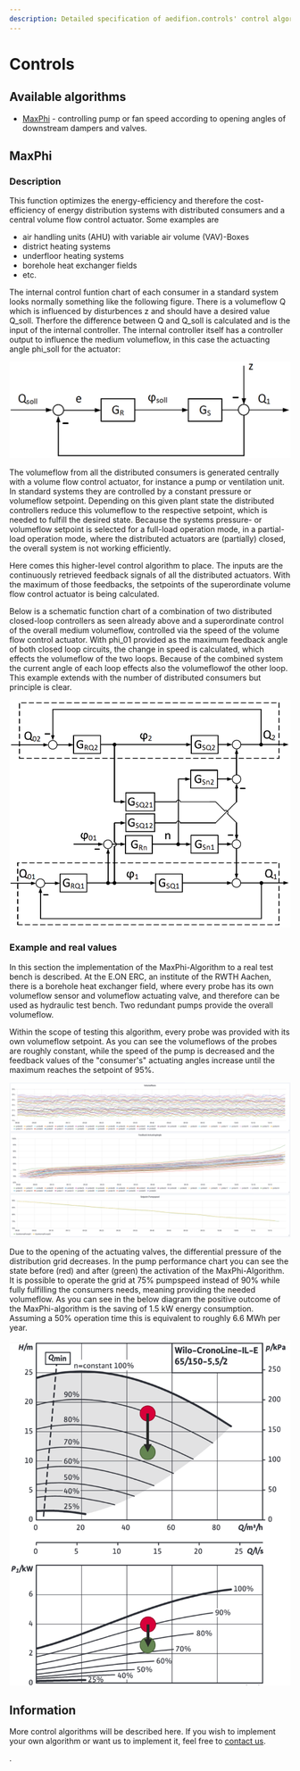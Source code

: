 ```yaml
---
description: Detailed specification of aedifion.controls' control algorithms
---
```


# Controls

## Available algorithms

* [MaxPhi](controls.md#maxphi) - controlling pump or fan speed according to opening angles of downstream dampers and valves.

## MaxPhi

### Description

This function optimizes the energy-efficiency and therefore the cost-efficiency of energy distribution systems with distributed consumers and a central volume flow control actuator. Some examples are

* air handling units \(AHU\) with variable air volume \(VAV\)-Boxes 
* district heating systems
* underfloor heating systems
* borehole heat exchanger fields
* etc.

The internal control funtion chart of each consumer in a standard system looks normally something like the following figure. There is a volumeflow Q which is influenced by disturbences z and should have a desired value Q\_soll. Therfore the difference between Q and Q\_soll is calculated and is the input of the internal controller. The internal controller itself has a controller output to influence the medium volumeflow, in this case the actuacting angle phi\_soll for the actuator:

![Function chart of a closed-loop circuit of the subordinate, internal consumer&apos;s controller](../../.gitbook/assets/bildschirmfoto-2019-03-05-um-16.25.48.png)

The volumeflow from all the distributed consumers is generated centrally with a volume flow control actuator, for instance a pump or ventilation unit. In standard systems they are controlled by a constant pressure or volumeflow setpoint. Depending on this given plant state the distributed controllers reduce this volumeflow to the respective setpoint, which is needed to fulfill the desired state. Because the systems pressure- or volumeflow setpoint is selected for a full-load operation mode, in a partial-load operation mode, where the distributed actuators are \(partially\) closed, the overall system is not working efficiently. 

Here comes this higher-level control algorithm to place. The inputs are the continuously retrieved feedback signals of all the distributed actuators. With the maximum of those feedbacks, the setpoints of the superordinate volume flow control actuator is being calculated. 

Below is a schematic function chart of a combination of two distributed closed-loop controllers as seen already above and a superordinate control of the overall medium volumeflow, controlled via the speed of the volume flow control actuator. With phi\_01 provided as the maximum feedback angle of both closed loop circuits, the change in speed is calculated, which effects the volumeflow of the two loops. Because of the combined system the current angle of each loop effects also the volumeflowof the other loop. This example extends with the number of distributed consumers but principle is clear.

![Example for the control loop with two consumers](../../.gitbook/assets/bildschirmfoto-2019-03-05-um-16.46.41.png)

### Example and real values

In this section the implementation of the MaxPhi-Algorithm to a real test bench is described. At the E.ON ERC, an institute of the RWTH Aachen, there is a borehole heat exchanger field, where every probe has its own volumeflow sensor and volumeflow actuating valve, and therefore can be used as hydraulic test bench. Two redundant pumps provide the overall volumeflow.

Within the scope of testing this algorithm, every probe was provided with its own volumeflow setpoint. As you can see the volumeflows of the probes are roughly constant, while the speed of the pump is decreased and the feedback values of the "consumer's" actuating angles increase until the maximum reaches the setpoint of 95%.

![Example for the MaxPhi-Algorithm tested on a borehole heat exchanger field](../../.gitbook/assets/bildschirmfoto-2019-03-05-um-17.09.23.png)

Due to the opening of the actuating valves, the differential pressure of the distribution grid decreases. In the pump performance chart you can see the state before \(red\) and after \(green\) the activation of the MaxPhi-Algorithm. It is possible to operate the grid at 75% pumpspeed instead of 90% while fully fulfilling the consumers needs, meaning providing the needed volumeflow. As you can see in the below diagram the positive outcome of the MaxPhi-algorithm is the saving of 1.5 kW energy consumption. Assuming a 50% operation time this is equivalent to roughly 6.6 MWh per year.

![pump performance chart before and after activation of MaxPhi](../../.gitbook/assets/bildschirmfoto-2019-03-05-um-17.17.57.png)

## Information

More control algorithms will be described here. If you wish to implement your own algorithm or want us to implement it, feel free to [contact us](../../contact.md).

.

